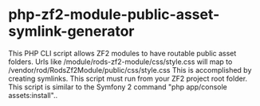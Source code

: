 # php-zf2-module-public-asset-symlink-generator
This PHP CLI script allows ZF2 modules to have routable public asset folders. Urls like /module/rods-zf2-module/css/style.css will map to /vendor/rod/RodsZf2Module/public/css/style.css This is accomplished by creating symlinks. This script must run from your ZF2 project root folder. This script is similar to the Symfony 2 command  "php app/console assets:install"..
 
